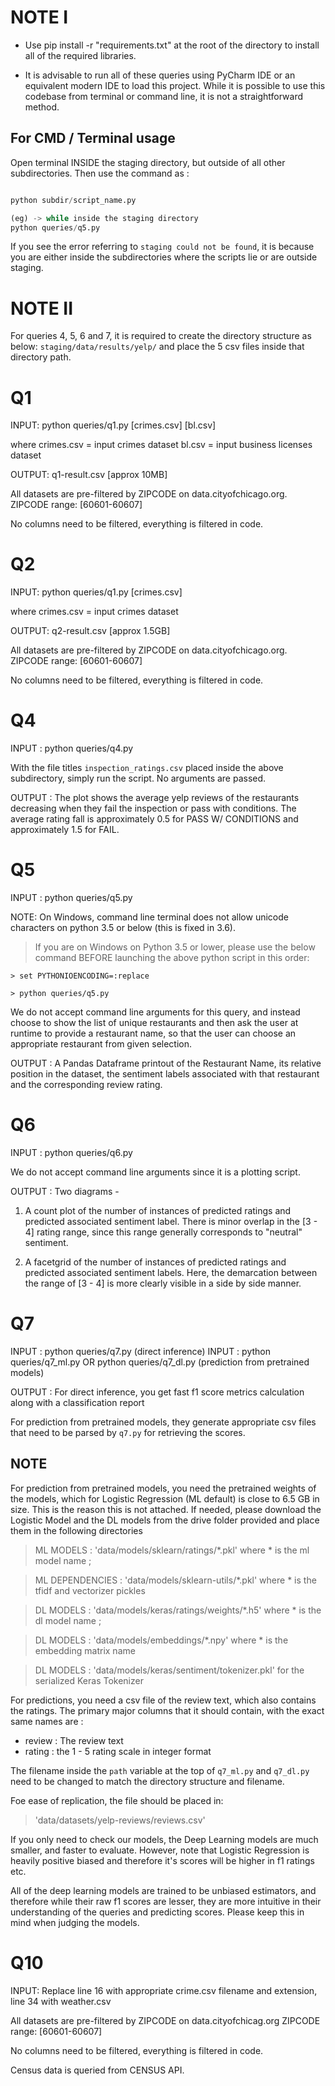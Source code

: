 # NOTE I

- Use pip install -r "requirements.txt" at the root of the directory to install all of the required libraries.

- It is advisable to run all of these queries using PyCharm IDE or an equivalent modern IDE to load this project.
While it is possible to use this codebase from terminal or command line, it is not a straightforward method.

## For CMD / Terminal usage

Open terminal INSIDE the staging directory, but outside of all other subdirectories.
Then use the command as :

```python

python subdir/script_name.py

(eg) -> while inside the staging directory
python queries/q5.py
```

If you see the error referring to `staging could not be found`, it is because you are either inside the subdirectories where the scripts lie or are outside staging.

# NOTE II

For queries 4, 5, 6 and 7, it is required to create the directory structure as below:
`staging/data/results/yelp/` and place the 5 csv files inside that directory path.

# Q1

INPUT: python queries/q1.py [crimes.csv] [bl.csv]

where	crimes.csv = input crimes dataset
		bl.csv = input business licenses dataset

OUTPUT: q1-result.csv [approx 10MB]

All datasets are pre-filtered by ZIPCODE on data.cityofchicago.org.
ZIPCODE range: [60601-60607]

No columns need to be filtered, everything is filtered in code.

# Q2

INPUT: python queries/q1.py [crimes.csv]

where	crimes.csv = input crimes dataset

OUTPUT: q2-result.csv [approx 1.5GB]

All datasets are pre-filtered by ZIPCODE on data.cityofchicago.org.
ZIPCODE range: [60601-60607]

No columns need to be filtered, everything is filtered in code.

# Q4

INPUT : python queries/q4.py

With the file titles `inspection_ratings.csv` placed inside the above subdirectory, simply run the script.
No arguments are passed.

OUTPUT : The plot shows the average yelp reviews of the restaurants decreasing when they fail the inspection or pass with conditions.
The average rating fall is approximately 0.5 for PASS W/ CONDITIONS and approximately 1.5 for FAIL.

# Q5

INPUT : python queries/q5.py

NOTE: On Windows, command line terminal does not allow unicode characters on python 3.5 or below (this is fixed in 3.6).

> If you are on Windows on Python 3.5 or lower, please use the below command BEFORE launching the above python script in this order:

```
> set PYTHONIOENCODING=:replace

> python queries/q5.py
```

We do not accept command line arguments for this query, and instead choose to show the list of unique restaurants and then
ask the user at runtime to provide a restaurant name, so that the user can choose an appropriate restaurant from given selection.

OUTPUT : A Pandas Dataframe printout of the Restaurant Name, its relative position in the dataset, the sentiment labels associated
with that restaurant and the corresponding review rating.

# Q6

INPUT : python queries/q6.py

We do not accept command line arguments since it is a plotting script.

OUTPUT : Two diagrams -

1) A count plot of the number of instances of predicted ratings and predicted associated sentiment label. There is minor overlap
in the [3 - 4] rating range, since this range generally corresponds to "neutral" sentiment.

2) A facetgrid of the number of instances of predicted ratings and predicted associated sentiment labels. Here, the demarcation between
the range of [3 - 4] is more clearly visible in a side by side manner.

# Q7

INPUT : python queries/q7.py (direct inference)
INPUT : python queries/q7_ml.py OR python queries/q7_dl.py (prediction from pretrained models)

OUTPUT : For direct inference, you get fast f1 score metrics calculation along with a classification report

For prediction from pretrained models, they generate appropriate csv files that need to be parsed by `q7.py`
for retrieving the scores.

## NOTE

For prediction from pretrained models, you need the pretrained weights of the models, which for Logistic Regression (ML default) is
close to 6.5 GB in size. This is the reason this is not attached. If needed, please download the Logistic Model and the DL models from
the drive folder provided and place them in the following directories

> ML MODELS : 'data/models/sklearn/ratings/*.pkl' where * is the ml model name ;

> ML DEPENDENCIES : 'data/models/sklearn-utils/*.pkl' where * is the tfidf and vectorizer pickles

> DL MODELS : 'data/models/keras/ratings/weights/*.h5' where * is the dl model name ;

> DL MODELS : 'data/models/embeddings/*.npy' where * is the embedding matrix name

> DL MODELS : 'data/models/keras/sentiment/tokenizer.pkl' for the serialized Keras Tokenizer

For predictions, you need a csv file of the review text, which also contains the ratings.
The primary major columns that it should contain, with the exact same names are :

- review : The review text
- rating : the 1 - 5 rating scale in integer format

The filename inside the `path` variable at the top of `q7_ml.py` and `q7_dl.py` need to be changed to match the
directory structure and filename.

Foe ease of replication, the file should be placed in:
> 'data/datasets/yelp-reviews/reviews.csv'

If you only need to check our models, the Deep Learning models are much smaller, and faster to evaluate. However,
note that Logistic Regression is heavily positive biased and therefore it's scores will be higher in f1 ratings etc.

All of the deep learning models are trained to be unbiased estimators, and therefore while their raw f1 scores are lesser,
they are more intuitive in their understanding of the queries and predicting scores. Please keep this in mind when judging the models.


# Q10

INPUT: Replace line 16 with appropriate crime.csv filename and extension, line 34 with weather.csv

All datasets are pre-filtered by ZIPCODE on data.cityofchicag.org
ZIPCODE range: [60601-60607]

No columns need to be filtered, everything is filtered in code.

Census data is queried from CENSUS API.